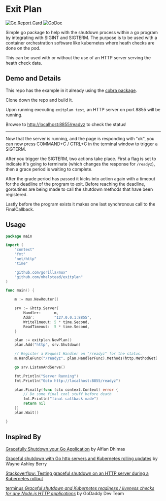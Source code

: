 # Exit Plan

[![Go Report Card](https://goreportcard.com/badge/github.com/nhalstead/exitplan)](https://goreportcard.com/report/github.com/nhalstead/exitplan)
[![GoDoc](https://godoc.org/github.com/nhalstead/exitplan?status.svg)](https://godoc.org/github.com/nhalstead/exitplan)

Simple go package to help with the shutdown process within a go program by integrating with SIGINT and SIGTERM.
The purpose is to be used with a container orchestration software like kubernetes where heath checks are done on the pod.

This can be used with or without the use of an HTTP server serving the heath check data.

## Demo and Details

This repo has the example in it already using the [cobra package](https://github.com/spf13/cobra).

Clone down the repo and build it.

Upon running executing `exitplan test`, an HTTP server on port 8855 will be running.

Browse to [http://localhost:8855/readyz](http://localhost:8855/readyz) to check the status!

---

Now that the server is running, and the page is responding with "ok", you can now press COMMAND+C / CTRL+C in the terminal window to trigger a SIGTERM.

After you trigger the SIGTERM, two actions take place. First a flag is set to indicate
 it's going to terminate (which changes the response for `/readyz`), then a grace period is waiting to complete.

After the grade period has passed it kicks into action again with a timeout for the deadline of the program to exit.
Before reaching the deadline, goroutines are being made to call the shutdown methods that have been registered.

Lastly before the program exists it makes one last synchronous call to the FinalCallback.

## Usage

```go
package main

import (
	"context"
	"fmt"
	"net/http"
	"time"

	"github.com/gorilla/mux"
	"github.com/nhalstead/exitplan"
)

func main() {

	m := mux.NewRouter()

	srv := &http.Server{
		Handler:      m,
		Addr:         "127.0.0.1:8855",
		WriteTimeout: 5 * time.Second,
		ReadTimeout:  5 * time.Second,
	}

	plan := exitplan.NewPlan()
	plan.Add("http", srv.Shutdown)

	// Register a Request Handler on "/readyz" for the status.
	m.HandleFunc("/readyz", plan.HandlerFunc).Methods(http.MethodGet)

	go srv.ListenAndServe()

	fmt.Println("Server Running")
	fmt.Println("Goto http://localhost:8855/readyz")

	plan.Finally(func (ctx context.Context) error {
		// Do some final cool stuff before death
		fmt.Println("final callback made")
		return nil
	})
	plan.Wait()

}
```

## Inspired By

[Gracefully Shutdown your Go Application](https://alfiandnm.medium.com/gracefully-shutdown-your-go-application-9e7d5c73b5ac) by Alfian Dhimas

[Graceful shutdown with Go http servers and Kubernetes rolling updates](https://medium.com/over-engineering/graceful-shutdown-with-go-http-servers-and-kubernetes-rolling-updates-6697e7db17cf) by Wayne Ashley Berry

[Stackoverflow: Testing graceful shutdown on an HTTP server during a Kubernetes rollout](https://stackoverflow.com/a/58752566/5779200)

[terminus *Graceful shutdown and Kubernetes readiness / liveness checks for any Node.js HTTP applications*](https://github.com/godaddy/terminus) by GoDaddy Dev Team
